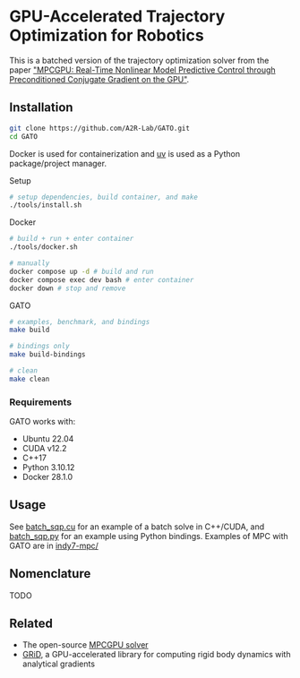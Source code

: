 # GPU-Accelerated Trajectory Optimization for Robotics

This is a batched version of the trajectory optimization solver from the paper ["MPCGPU: Real-Time Nonlinear Model Predictive Control through Preconditioned Conjugate Gradient on the GPU"](https://arxiv.org/abs/2309.08079).

## Installation

```sh
git clone https://github.com/A2R-Lab/GATO.git
cd GATO
```

Docker is used for containerization and [uv](https://docs.astral.sh/uv/) is used as a Python package/project manager.

Setup

```sh
# setup dependencies, build container, and make
./tools/install.sh
```

Docker

```sh
# build + run + enter container
./tools/docker.sh

# manually
docker compose up -d # build and run
docker compose exec dev bash # enter container
docker down # stop and remove
```

GATO

```sh
# examples, benchmark, and bindings
make build

# bindings only
make build-bindings

# clean
make clean
```

### Requirements

GATO works with:

- Ubuntu 22.04
- CUDA v12.2
- C++17
- Python 3.10.12
- Docker 28.1.0

## Usage

See [batch_sqp.cu](examples/batch_sqp.cu) for an example of a batch solve in C++/CUDA, and [batch_sqp.py](examples/batch_sqp.py) for an example using Python bindings. Examples of MPC with GATO are in [indy7-mpc/](examples/indy7-mpc/)

## Nomenclature

TODO

## Related

- The open-source [MPCGPU solver](https://github.com/A2R-Lab/MPCGPU)
- [GRiD](https://github.com/A2R-Lab/GRiD), a GPU-accelerated library for computing rigid body dynamics with analytical gradients
